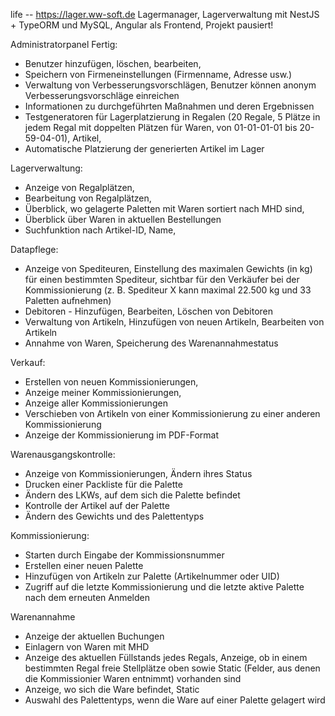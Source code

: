  life -- https://lager.ww-soft.de
 Lagermanager, Lagerverwaltung mit NestJS + TypeORM und MySQL, Angular als Frontend, Projekt pausiert!

Administratorpanel
Fertig:
- Benutzer hinzufügen, löschen, bearbeiten,
- Speichern von Firmeneinstellungen (Firmenname, Adresse usw.)
- Verwaltung von Verbesserungsvorschlägen, Benutzer können anonym Verbesserungsvorschläge einreichen
- Informationen zu durchgeführten Maßnahmen und deren Ergebnissen
- Testgeneratoren für Lagerplatzierung in Regalen (20 Regale, 5 Plätze in jedem Regal mit doppelten Plätzen für Waren, von 01-01-01-01 bis 20-59-04-01), Artikel,
- Automatische Platzierung der generierten Artikel im Lager

Lagerverwaltung:
- Anzeige von Regalplätzen,
- Bearbeitung von Regalplätzen,
- Überblick, wo gelagerte Paletten mit Waren sortiert nach MHD sind,
- Überblick über Waren in aktuellen Bestellungen
- Suchfunktion nach Artikel-ID, Name,

Datapflege:
- Anzeige von Spediteuren, Einstellung des maximalen Gewichts (in kg) für einen bestimmten Spediteur, sichtbar für den Verkäufer bei der Kommissionierung (z. B. Spediteur X kann maximal 22.500 kg und 33 Paletten aufnehmen)
- Debitoren - Hinzufügen, Bearbeiten, Löschen von Debitoren
- Verwaltung von Artikeln, Hinzufügen von neuen Artikeln, Bearbeiten von Artikeln
- Annahme von Waren, Speicherung des Warenannahmestatus

Verkauf:
- Erstellen von neuen Kommissionierungen,
- Anzeige meiner Kommissionierungen,
- Anzeige aller Kommissionierungen
- Verschieben von Artikeln von einer Kommissionierung zu einer anderen Kommissionierung
- Anzeige der Kommissionierung im PDF-Format

Warenausgangskontrolle:
- Anzeige von Kommissionierungen, Ändern ihres Status
- Drucken einer Packliste für die Palette
- Ändern des LKWs, auf dem sich die Palette befindet
- Kontrolle der Artikel auf der Palette
- Ändern des Gewichts und des Palettentyps

Kommissionierung:
- Starten durch Eingabe der Kommissionsnummer
- Erstellen einer neuen Palette
- Hinzufügen von Artikeln zur Palette (Artikelnummer oder UID)
- Zugriff auf die letzte Kommissionierung und die letzte aktive Palette nach dem erneuten Anmelden

Warenannahme
- Anzeige der aktuellen Buchungen
- Einlagern von Waren mit MHD
- Anzeige des aktuellen Füllstands jedes Regals, Anzeige, ob in einem bestimmten Regal freie Stellplätze oben sowie Static (Felder, aus denen die Kommissionier Waren entnimmt) vorhanden sind
- Anzeige, wo sich die Ware befindet, Static
- Auswahl des Palettentyps, wenn die Ware auf einer Palette gelagert wird

